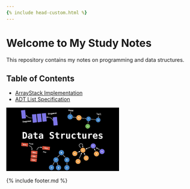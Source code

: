 ```yaml
---
{% include head-custom.html %}
---
```


# Welcome to My Study Notes

This repository contains my notes on programming and data structures.

## Table of Contents
- [ArrayStack Implementation](arraystack.md)
- [ADT List Specification](adtlist.md)

<img src="/images/data_structure.jpg" alt="Data structure diagram" width="300">

{% include footer.md %}
